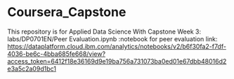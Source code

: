 # Coursera_Capstone
This repository is for Applied Data Science With Capstone
Week 3: labs/DP0701EN/Peer Evaluation.ipynb :notebook for peer evaluation
link: https://dataplatform.cloud.ibm.com/analytics/notebooks/v2/b6f30fa2-f7df-4036-be6c-4bba685fe668/view?access_token=6412f18e36169d9e19ba756a731073ba0ed01e67dbb48016d2e3a5c2a09d1bc1
